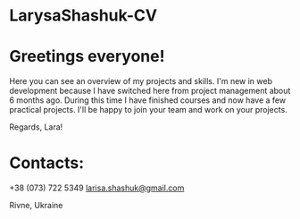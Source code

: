 # LarysaShashuk-CV

# Greetings everyone!

Here you can see an overview of my projects and skills. I'm new in web development because I have switched here from project management about 6 months ago. During this time I have finished courses and now have a few practical projects. I'll be happy to join your team and work on your projects.

Regards, Lara!

# Contacts:

+38 (073) 722 5349
larisa.shashuk@gmail.com

Rivne, Ukraine
